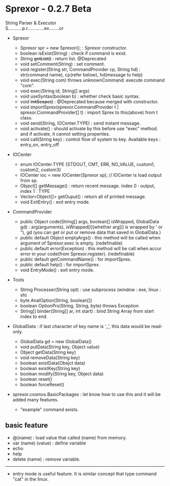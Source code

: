 # Sprexor - 0.2.7 Beta
String Parser & Executor<br>
S...........p.r.............ex........or
- Sprexor
  - Sprexor spr = new Sprexor(); : Sprexor constructor.
  - boolean isExist(String) : check if command is exist.
  - String ~~getList()~~ : return list. @Deprecated
  - void setComment(String) : set comment.
  - void register(String str, CommandProvider cp, String hd) : str(command name), cp(refer below), hd(message to help)
  - void exec(String com) throws unknownCommand: execute command "com".
  - void exec(String id, String[] args)
  - void useSyntax(boolean b) : whether check basic syntax.
  - void ~~initScope()~~ : @Deprecated because merged with constructor.
  - void importSprex(sprexor.CommandProvider t | sprexor.CommandProvider[] t) : import Sprex to this(above) from t class.
  - void send(String, IOCenter.TYPE) : send instant message.
  - void activate() : should activate by this before use "exec" method. and if activate, it cannot setting properties.
  - void call(String key) : control flow of system to key. Available keys : entry_on, entry_off

 - IOCenter
   - enum IOCenter.TYPE {STDOUT, CMT, ERR, NO_VALUE, custom1, custom2, custom3}
   - IOCenter ioc = new IOCenter(Sprexor sp); // IOCenter is load output from sp.
   - Object[] getMessage() : return recent message. index 0 : output, index 1 : TYPE
   - Vector<Object[]> getOuput() : return all of printed message.
   - void ExitEntry() : exit entry mode.
 
  - CommandProvider
    - public Object code(String[] args, boolean[] isWrapped, GlobalData gd) : arg(arguments), isWrapped[i](whether arg[i] is wrapped by ' or "), gd (you can get or put or remove data that saved in GlobalData.)
    - public default Object emptyArgs() : this method will be called when argument of Sprexor.exec is empty. (redefinable)
    - public default error(Exception) : this method will be call when accur error in your code(from Sprexor.register). (redefinable)
    - public default getCommandName() : for importSprex.
    - public default help() : for importSprex.
    - void EntryMode() : exit entry mode.
    
  - Tools
    - String Processer(String opt) : use subprocess (window : exe, linux : sh)
    - byte AnalOption(String, boolean[])
    - boolean OptionPrs(String, String, byte) throws Exception
    - String[] binder(String[] ar, int start) : bind String Array from start index to end.
    
  - GlobalData : if last character of key name is '_', this data would be read-only.
    - GlobalData gd = new GlobalData()
    - void putData(String key, Object value)
    - Object getData(String key)
    - void removeData(String key)
    - boolean existData(Obejct data)
    - boolean existKey(String key)
    - boolean modify(String key, Object data)
    - boolean reset()
    - boolean forceReset()
    
  - sprexor.cosmos.BasicPackages : let know how to use this and it will be added many features.
    - "example" command exists.

## basic feature
  - @(name) :  load value that called (name) from memory.
  - var (name) (value) : define variable
  - echo
  - help
  - delete (name) : remove variable.


---
* entry mode is useful feature. It is similar concept that type command "cat" in the linux.
